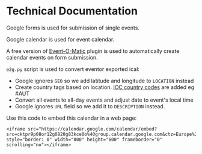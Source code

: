 # Technical Documentation

Google forms is used for submission of single events.

Google calendar is used for event calendar.

A free version of [Event-O-Matic](https://amplifiedlabs.zendesk.com/hc/en-us/categories/202878748-Event-O-Matic) 
plugin is used to automatically create calendar events on 
form submission.

`e2g.py` script is used to convert eventor exported ical:

* Google ignores `GEO` so we add latitude and longitude to `LOCATION` instead
* Create country tags based on location. [IOC country codes](https://en.wikipedia.org/wiki/List_of_IOC_country_codes) are added eg #AUT
* Convert all events to all-day events and adjust date to event's local time
* Google ignores `URL` field so we add it to `DESCRIPTION` instead.


Use this code to embed this calendar in a web page:
```
<iframe src="https://calendar.google.com/calendar/embed?src=cktpr9p08or12g0820g83kce0o%40group.calendar.google.com&ctz=Europe%2FStockholm" style="border: 0" width="800" height="600" frameborder="0" scrolling="no"></iframe>
```
